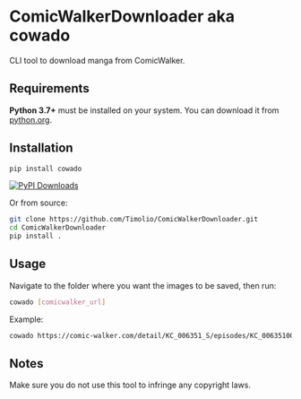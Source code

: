 # ComicWalkerDownloader aka cowado

CLI tool to download manga from ComicWalker.

## Requirements

**Python 3.7+** must be installed on your system. You can download it from [python.org](https://www.python.org/downloads/).

## Installation

```bash
pip install cowado
```

[![PyPI Downloads](https://static.pepy.tech/badge/cowado)](https://pepy.tech/projects/cowado)

Or from source:

```bash
git clone https://github.com/Timolio/ComicWalkerDownloader.git
cd ComicWalkerDownloader
pip install .
```

## Usage

Navigate to the folder where you want the images to be saved, then run:

```bash
cowado [comicwalker_url]
```

Example:

```bash
cowado https://comic-walker.com/detail/KC_006351_S/episodes/KC_0063510000500011_E?episodeType=latest
```

## Notes

Make sure you do not use this tool to infringe any copyright laws.

